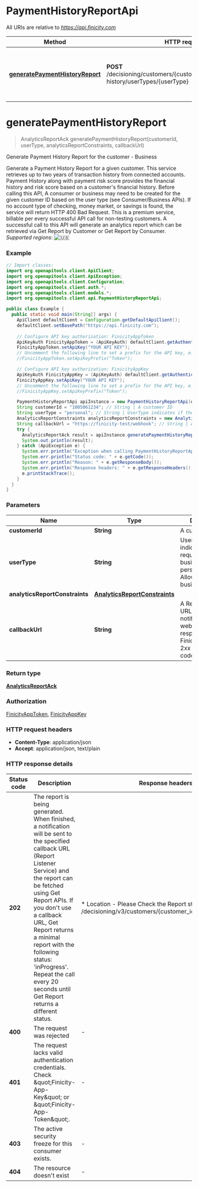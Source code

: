 # PaymentHistoryReportApi

All URIs are relative to *https://api.finicity.com*

| Method | HTTP request | Description |
|------------- | ------------- | -------------|
| [**generatePaymentHistoryReport**](PaymentHistoryReportApi.md#generatePaymentHistoryReport) | **POST** /decisioning/customers/{customerId}/reports/payment-history/userTypes/{userType} | Generate Payment History Report for the customer - Business |


<a id="generatePaymentHistoryReport"></a>
# **generatePaymentHistoryReport**
> AnalyticsReportAck generatePaymentHistoryReport(customerId, userType, analyticsReportConstraints, callbackUrl)

Generate Payment History Report for the customer - Business

Generate a Payment History Report for a given customer. This service retrieves up to two years of transaction history from connected accounts.  Payment History along with payment risk score provides the financial history and risk score based on a customer&#39;s financial history.  Before calling this API, A consumer or business may need to be created for the given customer ID based on the user type (see Consumer/Business APIs).  If no account type of checking, money market, or savings is found, the service will return HTTP 400 Bad Request.  This is a premium service, billable per every successful API call for non-testing customers. A successful call to this API will generate an analytics report which can be retrieved via Get Report by Customer or Get Report by Consumer.  _Supported regions_: ![🇺🇸](https://flagcdn.com/20x15/us.png)

### Example
```java
// Import classes:
import org.openapitools.client.ApiClient;
import org.openapitools.client.ApiException;
import org.openapitools.client.Configuration;
import org.openapitools.client.auth.*;
import org.openapitools.client.models.*;
import org.openapitools.client.api.PaymentHistoryReportApi;

public class Example {
  public static void main(String[] args) {
    ApiClient defaultClient = Configuration.getDefaultApiClient();
    defaultClient.setBasePath("https://api.finicity.com");
    
    // Configure API key authorization: FinicityAppToken
    ApiKeyAuth FinicityAppToken = (ApiKeyAuth) defaultClient.getAuthentication("FinicityAppToken");
    FinicityAppToken.setApiKey("YOUR API KEY");
    // Uncomment the following line to set a prefix for the API key, e.g. "Token" (defaults to null)
    //FinicityAppToken.setApiKeyPrefix("Token");

    // Configure API key authorization: FinicityAppKey
    ApiKeyAuth FinicityAppKey = (ApiKeyAuth) defaultClient.getAuthentication("FinicityAppKey");
    FinicityAppKey.setApiKey("YOUR API KEY");
    // Uncomment the following line to set a prefix for the API key, e.g. "Token" (defaults to null)
    //FinicityAppKey.setApiKeyPrefix("Token");

    PaymentHistoryReportApi apiInstance = new PaymentHistoryReportApi(defaultClient);
    String customerId = "1005061234"; // String | A customer ID
    String userType = "personal"; // String | UserType indicates if the request is for a business or personal use case, Allowed values: business/personal.
    AnalyticsReportConstraints analyticsReportConstraints = new AnalyticsReportConstraints(); // AnalyticsReportConstraints | 
    String callbackUrl = "https://finicity-test/webhook"; // String | A Report Listener URL to receive notifications. The webhook must respond to the Finicity API with a 2xx HTTP status code.
    try {
      AnalyticsReportAck result = apiInstance.generatePaymentHistoryReport(customerId, userType, analyticsReportConstraints, callbackUrl);
      System.out.println(result);
    } catch (ApiException e) {
      System.err.println("Exception when calling PaymentHistoryReportApi#generatePaymentHistoryReport");
      System.err.println("Status code: " + e.getCode());
      System.err.println("Reason: " + e.getResponseBody());
      System.err.println("Response headers: " + e.getResponseHeaders());
      e.printStackTrace();
    }
  }
}
```

### Parameters

| Name | Type | Description  | Notes |
|------------- | ------------- | ------------- | -------------|
| **customerId** | **String**| A customer ID | |
| **userType** | **String**| UserType indicates if the request is for a business or personal use case, Allowed values: business/personal. | |
| **analyticsReportConstraints** | [**AnalyticsReportConstraints**](AnalyticsReportConstraints.md)|  | |
| **callbackUrl** | **String**| A Report Listener URL to receive notifications. The webhook must respond to the Finicity API with a 2xx HTTP status code. | [optional] |

### Return type

[**AnalyticsReportAck**](AnalyticsReportAck.md)

### Authorization

[FinicityAppToken](../README.md#FinicityAppToken), [FinicityAppKey](../README.md#FinicityAppKey)

### HTTP request headers

 - **Content-Type**: application/json
 - **Accept**: application/json, text/plain

### HTTP response details
| Status code | Description | Response headers |
|-------------|-------------|------------------|
| **202** | The report is being generated. When finished, a notification will be sent to the specified callback URL (Report Listener Service) and the report can be fetched using Get Report APIs. If you don&#39;t use a callback URL, Get Report returns a minimal report with the following status: &#39;inProgress&#39;. Repeat the call every 20 seconds until Get Report returns a different status. |  * Location - Please Check the Report status at URL /decisioning/v3/customers/{customer_id}/reports/{report_id} <br>  |
| **400** | The request was rejected |  -  |
| **401** | The request lacks valid authentication credentials. Check \&quot;Finicity-App-Key\&quot; or \&quot;Finicity-App-Token\&quot;. |  -  |
| **403** | The active security freeze for this consumer exists. |  -  |
| **404** | The resource doesn&#39;t exist |  -  |

